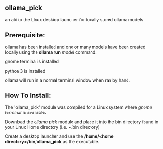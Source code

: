 ## ollama_pick
an aid to the Linux desktop launcher for locally stored ollama models

## Prerequisite:

ollama has been installed and one or many models have been created locally using the **ollama run** *model* command.

gnome terminal is installed

python 3 is installed

ollama will run in a normal terminal window when ran by hand.

## How To Install:

The 'ollama_pick' module was compiled for a Linux system where *gnome terminal* is available.

Download the *ollama pick* module and place it into the bin directory found in your Linux Home directory (i.e. ~/bin directory)

Create a desktop launcher and use the **\/home/<home directory\>/bin/ollama_pick** as the executable.
